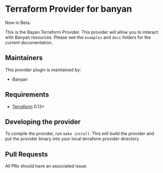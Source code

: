 Terraform Provider for banyan
==================

Now in Beta. 

This is the Bayan Terraform Provider. This provider will allow you to interact with Banyan resources. 
Please see the `examples` and `docs` folders for the current documentation.

Maintainers
-----------

This provider plugin is maintained by:

* Banyan

Requirements
------------

- [Terraform](https://www.terraform.io/downloads.html) 0.13+

Developing the provider
---------------------------

To compile the provider, run `make install`.
This will build the provider and put the provider binary into your local terraform provider directory

Pull Requests
-------------------------------

All PRs should have an associated issue.